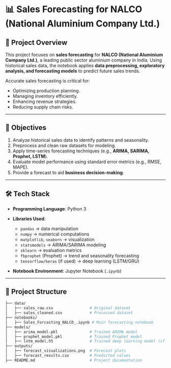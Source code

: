 # 📊 Sales Forecasting for NALCO (National Aluminium Company Ltd.)

## 📌 Project Overview  
This project focuses on **sales forecasting** for **NALCO (National Aluminium Company Ltd.)**, a leading public sector aluminium company in India. Using historical sales data, the notebook applies **data preprocessing, exploratory analysis, and forecasting models** to predict future sales trends.  

Accurate sales forecasting is critical for:  
- Optimizing production planning.  
- Managing inventory efficiently.  
- Enhancing revenue strategies.  
- Reducing supply chain risks.  

---

## 🎯 Objectives  
1. Analyze historical sales data to identify patterns and seasonality.  
2. Preprocess and clean raw datasets for modeling.  
3. Apply time-series forecasting techniques (e.g., **ARIMA, SARIMA, Prophet, LSTM**).  
4. Evaluate model performance using standard error metrics (e.g., RMSE, MAPE).  
5. Provide a forecast to aid **business decision-making**.  

---

## 🛠️ Tech Stack  
- **Programming Language**: Python 3  
- **Libraries Used**:  
  - `pandas` → data manipulation  
  - `numpy` → numerical computations  
  - `matplotlib`, `seaborn` → visualization  
  - `statsmodels` → ARIMA/SARIMA modeling  
  - `sklearn` → evaluation metrics  
  - `fbprophet` (Prophet) → trend and seasonality forecasting  
  - `tensorflow/keras` (if used) → deep learning (LSTM/GRU)  

- **Notebook Environment**: Jupyter Notebook (`.ipynb`)  

---

## 📂 Project Structure  
```bash
├── data/
│   ├── sales_raw.csv                # Original dataset
│   ├── sales_cleaned.csv            # Processed dataset
├── notebooks/
│   ├── Sales_Forcasting_NALCO_.ipynb # Main forecasting notebook
├── models/
│   ├── arima_model.pkl              # Trained ARIMA model
│   ├── prophet_model.pkl            # Trained Prophet model
│   ├── lstm_model.h5                # Trained deep learning model (if applicable)
├── outputs/
│   ├── forecast_visualizations.png  # Forecast plots
│   ├── forecast_results.csv         # Predicted values
├── README.md                        # Project documentation
